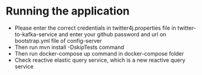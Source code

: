 # Running the application
- Please enter the correct credentials in twitter4j.properties file in twitter-to-kafka-service
  and enter your github password and url on bootstrap.yml file of config-server
- Then run mvn install -DskipTests command
- Then run docker-compose up command in docker-compose folder
- Check reactive elastic query service, which is a new reactive query service